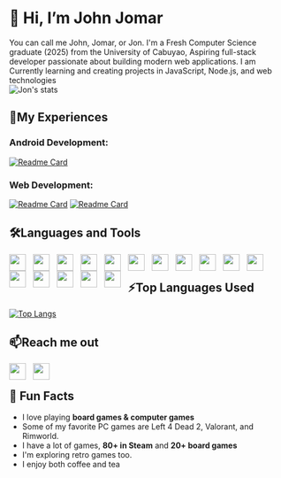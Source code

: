 # 👋 Hi, I’m John Jomar
You can call me John, Jomar, or Jon. I'm a Fresh Computer Science graduate (2025) from the University of Cabuyao, Aspiring full-stack developer passionate about building modern web applications. I am Currently learning and creating projects in JavaScript, Node.js, and web technologies
<br>
![Jon's stats](https://github-readme-stats.vercel.app/api?username=DJohnJomar&show_icons=true&theme=highcontrast)

## 📂My Experiences
### Android Development:
[![Readme Card](https://github-readme-stats.vercel.app/api/pin/?username=DJohnJomar&repo=CondiPlant&theme=highcontrast)](https://github.com/DJohnJomar/Web-Portfolio)

### Web Development:
[![Readme Card](https://github-readme-stats.vercel.app/api/pin/?username=DJohnJomar&repo=Left-4-Dead-2-Mini-Wiki&theme=highcontrast)](https://github.com/DJohnJomar/Left-4-Dead-2-Mini-Wiki)
[![Readme Card](https://github-readme-stats.vercel.app/api/pin/?username=DJohnJomar&repo=Web-Portfolio&theme=highcontrast)](https://github.com/DJohnJomar/Web-Portfolio)
<!-- ## 💞️ I’m looking to collaborate on ... --->


## 🛠️Languages and Tools
<img align="left" width="30px" style="padding-right:10px;" src="https://cdn.jsdelivr.net/gh/devicons/devicon@latest/icons/java/java-original.svg"/>
<img align="left" width="30px" style="padding-right:10px;" src="https://cdn.jsdelivr.net/gh/devicons/devicon@latest/icons/javascript/javascript-original.svg"/>
<img align="left" width="30px" style="padding-right:10px;" src="https://cdn.jsdelivr.net/gh/devicons/devicon@latest/icons/html5/html5-original.svg"/>
<img align="left" width="30px" style="padding-right:10px;" src="https://cdn.jsdelivr.net/gh/devicons/devicon@latest/icons/css3/css3-original.svg"/>
<img align="left" width="30px" style="padding-right:10px;" src="https://cdn.jsdelivr.net/gh/devicons/devicon@latest/icons/python/python-original.svg"/>
<img align="left" width="30px" style="padding-right:10px;" src="https://cdn.jsdelivr.net/gh/devicons/devicon@latest/icons/azuresqldatabase/azuresqldatabase-original.svg"/>
<img align="left" width="30px" style="padding-right:10px;" src="https://cdn.jsdelivr.net/gh/devicons/devicon@latest/icons/mysql/mysql-original.svg"/>
<img align="left" width="30px" style="padding-right:10px;" src="https://cdn.jsdelivr.net/gh/devicons/devicon@latest/icons/express/express-original-wordmark.svg"/>
<img align="left" width="30px" style="padding-right:10px;" src="https://cdn.jsdelivr.net/gh/devicons/devicon@latest/icons/nodejs/nodejs-plain-wordmark.svg"/>
<img align="left" width="30px" style="padding-right:10px;" src="https://cdn.jsdelivr.net/gh/devicons/devicon@latest/icons/nodemon/nodemon-original.svg"/>
<img align="left" width="30px" style="padding-right:10px;" src="https://cdn.jsdelivr.net/gh/devicons/devicon@latest/icons/npm/npm-original.svg"/>
<img align="left" width="30px" style="padding-right:10px;" src="https://cdn.jsdelivr.net/gh/devicons/devicon@latest/icons/mongodb/mongodb-original.svg"/>
<img align="left" width="30px" style="padding-right:10px;" src="https://cdn.jsdelivr.net/gh/devicons/devicon@latest/icons/mongoose/mongoose-original-wordmark.svg"/>
<img align="left" width="30px" style="padding-right:10px;" src="https://cdn.jsdelivr.net/gh/devicons/devicon@latest/icons/figma/figma-original.svg"/>
<img align="left" width="30px" style="padding-right:10px;" src="https://cdn.jsdelivr.net/gh/devicons/devicon@latest/icons/git/git-original.svg"/>
<img align="left" width="30px" style="padding-right:10px;" src="https://cdn.jsdelivr.net/gh/devicons/devicon@latest/icons/github/github-original.svg"/><br>

## ⚡Top Languages Used
[![Top Langs](https://github-readme-stats.vercel.app/api/top-langs/?username=DJohnJomar&layout=compact)](https://github.com/anuraghazra/github-readme-stats)



## 📫Reach me out
[<img align="left" width="30px" style="padding-right:10px;" src="https://cdn.jsdelivr.net/gh/devicons/devicon@latest/icons/facebook/facebook-original.svg"/>](https://www.facebook.com/J0hnjomar)

[<img align="left" width="30px" style="padding-right:10px;" src="https://cdn.jsdelivr.net/gh/devicons/devicon@latest/icons/linkedin/linkedin-original.svg"/>](https://www.linkedin.com/in/john-jomar-dimaunahan-a406822b9/) <br>

## 🎲 Fun Facts
- I love playing **board games & computer games**
- Some of my favorite PC games are Left 4 Dead 2, Valorant, and Rimworld.
- I have a lot of games, **80+ in Steam** and **20+ board games**
- I'm exploring retro games too.
- I enjoy both coffee and tea  

<!---
DJohnJomar/DJohnJomar is a ✨ special ✨ repository because its `README.md` (this file) appears on your GitHub profile.
You can click the Preview link to take a look at your changes.
--->
